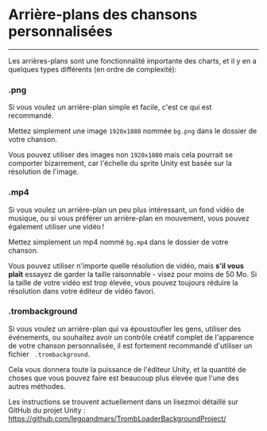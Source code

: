 # Arrière-plans des chansons personnalisées
---

Les arrières-plans sont une fonctionnalité importante des charts, et il y en a quelques types différents (en ordre de complexité):

### .png

Si vous voulez un arrière-plan simple et facile, c'est ce qui est recommandé.

Mettez simplement une image `1920x1080` nommée `bg.png` dans le dossier de votre chanson.

Vous pouvez utiliser des images non `1920x1080` mais cela pourrait se comporter bizarrement, car l'échelle du sprite Unity est basée sur la résolution de l'image.

### .mp4

Si vous voulez un arrière-plan un peu plus intéressant, un fond vidéo de musique, ou si vous préférer un arrière-plan en mouvement, vous pouvez également utiliser une vidéo !

Mettez simplement un mp4 nommé `bg.mp4` dans le dossier de votre chanson.

Vous pouvez utiliser n'importe quelle résolution de vidéo, mais **s'il vous plaît** essayez de garder la taille raisonnable - visez pour moins de 50 Mo. Si la taille de votre vidéo est trop élevée, vous pouvez toujours réduire la résolution dans votre éditeur de vidéo favori.

### .trombackground

Si vous voulez un arrière-plan qui va époustoufler les gens, utiliser des événements, ou souhaitez avoir un contrôle créatif complet de l'apparence de votre chanson personnalisée, il est fortement recommandé d'utiliser un fichier ` .trombackground`.

Cela vous donnera toute la puissance de l'éditeur Unity, et la quantité de choses que vous pouvez faire est beaucoup plus élevée que l'une des autres méthodes.

Les instructions se trouvent actuellement dans un lisezmoi détaillé sur GitHub du projet Unity : <https://github.com/legoandmars/TrombLoaderBackgroundProject/>
